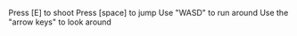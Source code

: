 Press [E] to shoot
Press [space] to jump
Use "WASD" to run around
Use the "arrow keys" to look around
